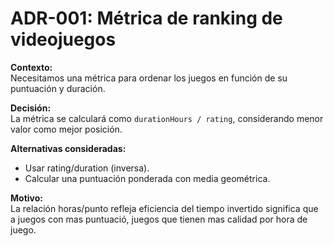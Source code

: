 # ADR-001: Métrica de ranking de videojuegos

**Contexto:**  
Necesitamos una métrica para ordenar los juegos en función de su puntuación y duración.

**Decisión:**  
La métrica se calculará como `durationHours / rating`, considerando menor valor como mejor posición.

**Alternativas consideradas:**  
- Usar rating/duration (inversa).
- Calcular una puntuación ponderada con media geométrica.

**Motivo:**  
La relación horas/punto refleja eficiencia del tiempo invertido significa que a juegos con mas puntuació, juegos que tienen mas calidad por hora de juego.
